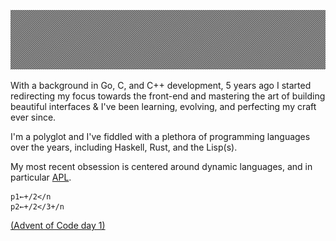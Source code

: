![](https://github.com/zakkor/zakkor/blob/master/image.png?raw=true&cachebuster=9001)

With a background in Go, C, and C++ development, 5 years ago I started redirecting my focus towards the front-end and mastering the art of building beautiful interfaces & I've been learning, evolving, and perfecting my craft ever since.

I'm a polyglot and I've fiddled with a plethora of programming languages over the years, including Haskell, Rust, and the Lisp(s).

My most recent obsession is centered around dynamic languages, and in particular [APL](https://en.wikipedia.org/wiki/APL_(programming_language)).

```
p1←+/2</n
p2←+/2</3+/n
```
[(Advent of Code day 1)](https://adventofcode.com/2021/day/1)
